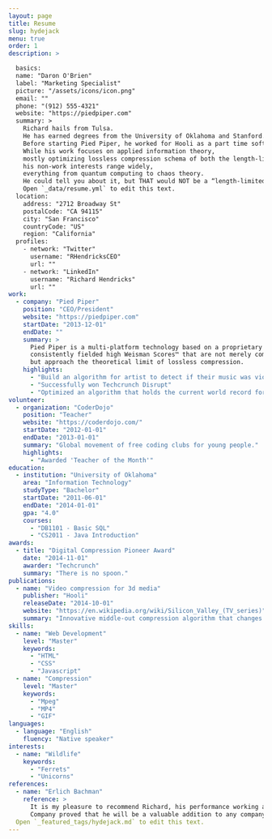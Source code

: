 ```yaml
---
layout: page
title: Resume
slug: hydejack
menu: true
order: 1
description: >

  basics:
  name: "Daron O'Brien"
  label: "Marketing Specialist"
  picture: "/assets/icons/icon.png"
  email: ""
  phone: "(912) 555-4321"
  website: "https://piedpiper.com"
  summary: >
    Richard hails from Tulsa.
    He has earned degrees from the University of Oklahoma and Stanford. (Go Sooners and Cardinals!)
    Before starting Pied Piper, he worked for Hooli as a part time software developer.
    While his work focuses on applied information theory,
    mostly optimizing lossless compression schema of both the length-limited and adaptive variants,
    his non-work interests range widely,
    everything from quantum computing to chaos theory.
    He could tell you about it, but THAT would NOT be a “length-limited” conversation!
    Open `_data/resume.yml` to edit this text.
  location:
    address: "2712 Broadway St"
    postalCode: "CA 94115"
    city: "San Francisco"
    countryCode: "US"
    region: "California"
  profiles:
    - network: "Twitter"
      username: "RHendricksCEO"
      url: ""
    - network: "LinkedIn"
      username: "Richard Hendricks"
      url: ""
work:
  - company: "Pied Piper"
    position: "CEO/President"
    website: "https://piedpiper.com"
    startDate: "2013-12-01"
    endDate: ""
    summary: >
      Pied Piper is a multi-platform technology based on a proprietary universal compression algorithm that has
      consistently fielded high Weisman Scores™ that are not merely competitive,
      but approach the theoretical limit of lossless compression.
    highlights:
      - "Build an algorithm for artist to detect if their music was violating copy right infringement laws"
      - "Successfully won Techcrunch Disrupt"
      - "Optimized an algorithm that holds the current world record for Weisman Scores"
volunteer:
  - organization: "CoderDojo"
    position: "Teacher"
    website: "https://coderdojo.com/"
    startDate: "2012-01-01"
    endDate: "2013-01-01"
    summary: "Global movement of free coding clubs for young people."
    highlights:
      - "Awarded 'Teacher of the Month'"
education:
  - institution: "University of Oklahoma"
    area: "Information Technology"
    studyType: "Bachelor"
    startDate: "2011-06-01"
    endDate: "2014-01-01"
    gpa: "4.0"
    courses:
      - "DB1101 - Basic SQL"
      - "CS2011 - Java Introduction"
awards:
  - title: "Digital Compression Pioneer Award"
    date: "2014-11-01"
    awarder: "Techcrunch"
    summary: "There is no spoon."
publications:
  - name: "Video compression for 3d media"
    publisher: "Hooli"
    releaseDate: "2014-10-01"
    website: "https://en.wikipedia.org/wiki/Silicon_Valley_(TV_series)"
    summary: "Innovative middle-out compression algorithm that changes the way we store data."
skills:
  - name: "Web Development"
    level: "Master"
    keywords:
      - "HTML"
      - "CSS"
      - "Javascript"
  - name: "Compression"
    level: "Master"
    keywords:
      - "Mpeg"
      - "MP4"
      - "GIF"
languages:
  - language: "English"
    fluency: "Native speaker"
interests:
  - name: "Wildlife"
    keywords:
      - "Ferrets"
      - "Unicorns"
references:
  - name: "Erlich Bachman"
    reference: >
      It is my pleasure to recommend Richard, his performance working as a consultant for Main St.
      Company proved that he will be a valuable addition to any company.
  Open `_featured_tags/hydejack.md` to edit this text.
---
```

